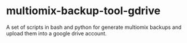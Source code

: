 # multiomix-backup-tool-gdrive
A set of scripts in bash and python for generate multiomix backups and upload them into a google drive account.

